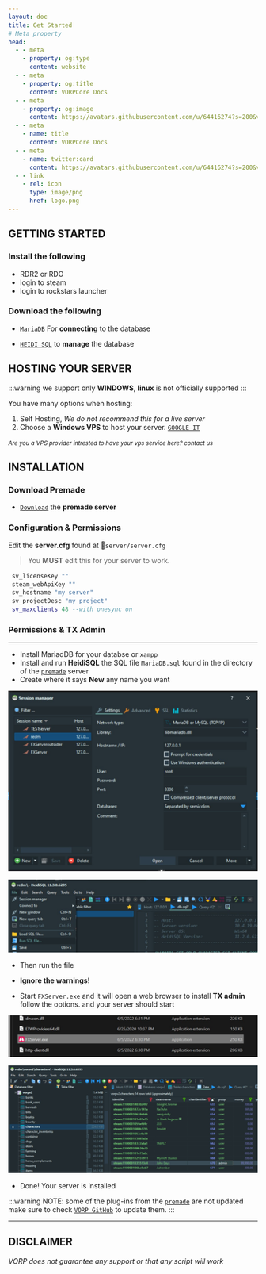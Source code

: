 ```yaml
---
layout: doc
title: Get Started
# Meta property
head:
  - - meta
    - property: og:type
      content: website
  - - meta
    - property: og:title
      content: VORPCore Docs
  - - meta
    - property: og:image
      content: https://avatars.githubusercontent.com/u/64416274?s=200&v=4
  - - meta
    - name: title
      content: VORPCore Docs
  - - meta
    - name: twitter:card
      content: https://avatars.githubusercontent.com/u/64416274?s=200&v=4
  - - link
    - rel: icon
      type: image/png
      href: logo.png
---
```


## **GETTING STARTED**

### Install the following
- RDR2 or RDO <Badge type="warning" text="Both work for RedM" /><Badge type="tip" text="RDO is cheaper!" />
- login to steam <Badge type="tip" text="Required in all cases" />
- login to rockstars launcher <Badge type="info" text="Only if purchased on Rockstar" />

### Download the following


- [`MariaDB`](https://mariadb.org/download) For **connecting** to the database <Badge type="warning" text="MySQL is not supported" />

- [`HEIDI SQL`](https://www.heidisql.com/download.php) to **manage** the database

## **HOSTING YOUR SERVER**
:::warning
we support only **WINDOWS**, **linux** is not officially supported
:::

You have many options when hosting:
1. Self Hosting, _We do not recommend this for a live server_
2. Choose a **Windows VPS** to host your server. [`GOOGLE IT`](https://www.google.com/search?q=vps+hosting&rlz=1C1CHBF_enUS820US820&sxsrf=ALiCzsbw4IXfBkhZI3siiolIbxWZaEdH_w%3A1654624249367&ei=-Y-fYsyCFsWD8gKjl5DQDw&ved=0ahUKEwiM4_rU85v4AhXFgVwKHaMLBPoQ4dUDCA4&uact=5&oq=vps+hosting&gs_lcp=Cgdnd3Mtd2l6EAMyBAgAEEMyBAgAEEMyBAgAEEMyBQgAEIAEMgUIABCABDIECAAQQzIFCAAQgAQyBQgAEIAEMgUIABCABDIFCAAQgAQ6BwgAEEcQsAM6BwgAELADEEM6CggAEOQCELADGAE6EgguEMcBENEDEMgDELADEEMYAjoHCAAQsQMQQzoLCC4QgAQQxwEQrwE6CgguEMcBENEDEENKBAhBGABKBAhGGAFQjwNYlw1g1w5oAXABeACAAV-IAc8EkgEBOJgBAKABAcgBE8ABAdoBBggBEAEYCdoBBggCEAEYCA&sclient=gws-wiz)

<small>_Are you a VPS provider intrested to have your vps service here? contact us_</small>

## INSTALLATION

### Download Premade
- [`Download`](https://github.com/VORPCORE/vorp_pre-made) the **premade server**

### Configuration & Permissions

Edit the **server.cfg** found at 📁``server/server.cfg``

> You **MUST** edit this for your server to work.
```lua
 sv_licenseKey ""
 steam_webApiKey ""
 sv_hostname "my server" 
 sv_projectDesc "my project"
 sv_maxclients 48 --with onesync on 

```

### Permissions & TX Admin
---


- Install MariadDB for your databse or `xampp`
- Install and run   **HeidiSQL** the SQL file  `MariaDB.sql` found in the directory of the [`premade`](https://github.com/VORPCORE/vorp_pre-made) server
- Create where it says **New** any name you want

![image](./public/guide/database.jpg)

![image](./public/guide/database_a.jpg)


- Then run the file
- **Ignore the warnings!**


- Start `FXServer.exe` and it will open a web browser to install **TX admin** follow the options. and your server should start


![image](./public/guide/fxserver.jpg)



![image](./public/guide/database_b.jpg)


- Done! Your server is installed



:::warning
 NOTE: some of the plug-ins from the [`premade`](https://github.com/VORPCORE/vorp_pre-made) are not updated make sure to check [`VORP GitHub`](https://github.com/VORPCORE) to update them.
:::

---

## DISCLAIMER

_VORP does not guarantee any support or that any script will work_



